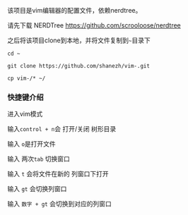 

该项目是vim编辑器的配置文件，依赖nerdtree。

请先下载 NERDTree
https://github.com/scrooloose/nerdtree

之后将该项目clone到本地，并将文件复制到`~`目录下

```
cd ~

git clone https://github.com/shanezh/vim-.git

cp vim-/* ~/

```



### 快捷键介绍

进入vim模式

输入`control + n`会 打开/关闭 树形目录

输入 `o`是打开文件

输入 两次`tab` 切换窗口

输入 `t` 会将文件在新的 列窗口下打开

输入 `gt` 会切换列窗口

输入 `数字 + gt` 会切换到对应的列窗口




